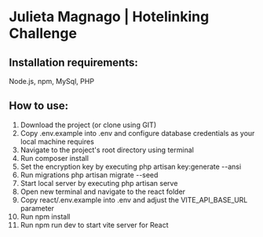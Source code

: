 # Julieta Magnago | Hotelinking Challenge

## Installation requirements: 
Node.js, npm, MySql, PHP

## How to use: 
<ol>
  <li>Download the project (or clone using GIT) </li>
   <li>Copy .env.example into .env and configure database credentials as your local machine requires </li>
      <li>Navigate to the project's root directory using terminal </li>
      <li>Run composer install </li>
      <li>Set the encryption key by executing php artisan key:generate --ansi </li>  <li>Run migrations php artisan migrate --seed </li>
      <li> Start local server by executing php artisan serve</li>
      <li>Open new terminal and navigate to the react folder </li>
      <li>Copy react/.env.example into .env and adjust the VITE_API_BASE_URL parameter </li>
      <li>Run npm install </li>
       <li> Run npm run dev to start vite server for React </li>
   
</ol>










